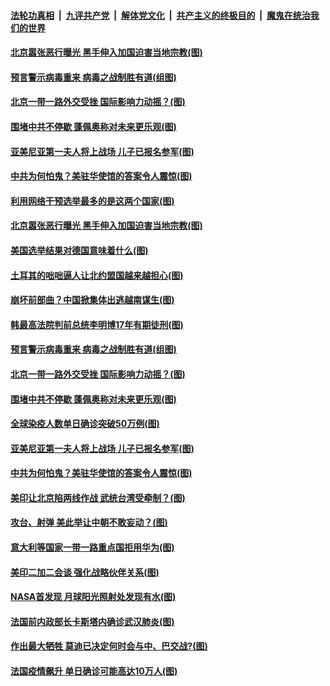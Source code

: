 

####  [法轮功真相](../../../../basic/blob/master/README.md?t=10310731) &nbsp;|&nbsp; [九评共产党](../../../../9ping.md/blob/master/README.md?t=10310731) &nbsp;|&nbsp; [解体党文化](../../../../jtdwh.md/blob/master/README.md?t=10310731)  &nbsp;|&nbsp; [共产主义的终极目的](../../../../gczydzjmd.md/blob/master/README.md?t=10310731) &nbsp;|&nbsp; [魔鬼在统治我们的世界](../../../../mgztzwmdsj.md/blob/master/README.md?t=10310731) 

#### [北京嚣张恶行曝光 黑手伸入加国迫害当地宗教(图)](../pages/p9/950817.md?t=10310731) 

#### [预言警示病毒重来 病毒之战制胜有道(组图)](../pages/p9/950401.md?t=10310731) 

#### [北京一带一路外交受挫 国际影响力动摇？(图)](../pages/p9/950694.md?t=10310731) 

#### [围堵中共不停歇 蓬佩奥称对未来更乐观(图)](../pages/p9/950734.md?t=10310731) 

#### [亚美尼亚第一夫人将上战场 儿子已报名参军(图)](../pages/p9/950698.md?t=10310731) 

#### [中共为何怕鬼？美驻华使馆的答案令人震惊(图)](../pages/p9/950685.md?t=10310731) 

#### [利用网络干预选举最多的是这两个国家(图)](../pages/p9/950952.md?t=10310731) 

#### [北京嚣张恶行曝光 黑手伸入加国迫害当地宗教(图)](../pages/p9/950817.md?t=10310731) 

#### [美国选举结果对德国意味着什么(图)](../pages/p9/950888.md?t=10310731) 

#### [土耳其的咄咄逼人让北约盟国越来越担心(图)](../pages/p9/950880.md?t=10310731) 

#### [崩坏前部曲？中国掀集体出逃越南谋生(图)](../pages/p9/950820.md?t=10310731) 

#### [韩最高法院判前总统李明博17年有期徒刑(图)](../pages/p9/950816.md?t=10310731) 

#### [预言警示病毒重来 病毒之战制胜有道(组图)](../pages/p9/950401.md?t=10310731) 

#### [北京一带一路外交受挫 国际影响力动摇？(图)](../pages/p9/950694.md?t=10310731) 

#### [围堵中共不停歇 蓬佩奥称对未来更乐观(图)](../pages/p9/950734.md?t=10310731) 

#### [全球染疫人数单日确诊突破50万例(图)](../pages/p9/950729.md?t=10310731) 

#### [亚美尼亚第一夫人将上战场 儿子已报名参军(图)](../pages/p9/950698.md?t=10310731) 

#### [中共为何怕鬼？美驻华使馆的答案令人震惊(图)](../pages/p9/950685.md?t=10310731) 

#### [美印让北京陷两线作战 武统台湾受牵制？(图)](../pages/p9/950667.md?t=10310731) 

#### [攻台、射弹 美此举让中朝不敢妄动？(图)](../pages/p9/950588.md?t=10310731) 

#### [意大利等国家一带一路重点国拒用华为(图)](../pages/p9/950639.md?t=10310731) 

#### [美印二加二会谈 强化战略伙伴关系(图)](../pages/p9/950638.md?t=10310731) 

#### [NASA首发现 月球阳光照射处发现有水(图)](../pages/p9/950574.md?t=10310731) 

#### [法国前内政部长卡斯塔内确诊武汉肺炎(图)](../pages/p9/950630.md?t=10310731) 

#### [作出最大牺牲 莫迪已决定何时会与中、巴交战?(图)](../pages/p9/950473.md?t=10310731) 

#### [法国疫情飙升 单日确诊可能高达10万人(图)](../pages/p9/950518.md?t=10310731) 

